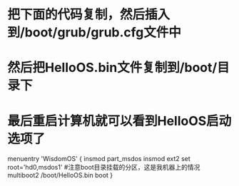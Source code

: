 # 把下面的代码复制，然后插入到/boot/grub/grub.cfg文件中 
# 然后把HelloOS.bin文件复制到/boot/目录下
# 最后重启计算机就可以看到HelloOS启动选项了


menuentry 'WisdomOS' {
    insmod part_msdos
    insmod ext2
    set root='hd0,msdos1' #注意boot目录挂载的分区，这是我机器上的情况
    multiboot2 /boot/HelloOS.bin
    boot
}